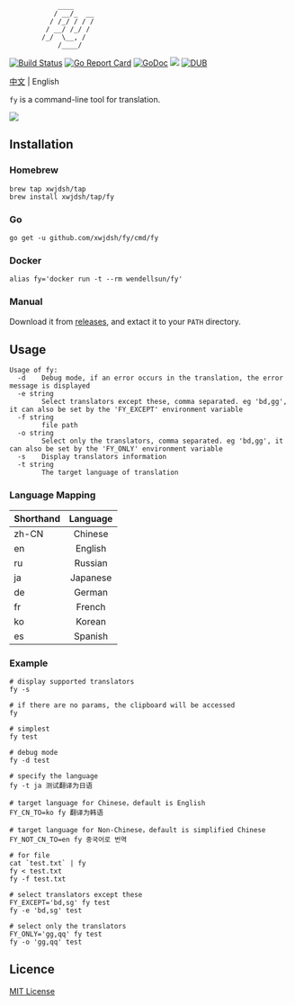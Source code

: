 ```
            ____
           / __/_  __
          / /_/ / / /
         / __/ /_/ /
        /_/  \__, /
            /____/
```
[![Build Status](https://travis-ci.org/xwjdsh/fy.svg?branch=master)](https://travis-ci.org/xwjdsh/fy)
[![Go Report Card](https://goreportcard.com/badge/github.com/xwjdsh/fy)](https://goreportcard.com/report/github.com/xwjdsh/fy)
[![GoDoc](https://godoc.org/github.com/xwjdsh/fy?status.svg)](https://godoc.org/github.com/xwjdsh/fy)
[![](https://images.microbadger.com/badges/image/wendellsun/fy.svg)](https://microbadger.com/images/wendellsun/fy)
[![DUB](https://img.shields.io/dub/l/vibe-d.svg)](https://github.com/xwjdsh/fy/blob/master/LICENSE)

[中文](https://github.com/xwjdsh/fy/blob/master/README.md) | English

`fy` is a command-line tool for translation.

![](https://raw.githubusercontent.com/xwjdsh/fy/master/screenshot/fy.gif)
## Installation
### Homebrew
```
brew tap xwjdsh/tap
brew install xwjdsh/tap/fy
```
### Go
```
go get -u github.com/xwjdsh/fy/cmd/fy
```
### Docker
```
alias fy='docker run -t --rm wendellsun/fy'
```
### Manual
Download it from [releases](https://github.com/xwjdsh/fy/releases), and extact it to your `PATH` directory.

## Usage
```
Usage of fy:
  -d    Debug mode, if an error occurs in the translation, the error message is displayed
  -e string
        Select translators except these, comma separated. eg 'bd,gg', it can also be set by the 'FY_EXCEPT' environment variable
  -f string
        file path
  -o string
        Select only the translators, comma separated. eg 'bd,gg', it can also be set by the 'FY_ONLY' environment variable
  -s    Display translators information
  -t string
        The target language of translation
```

### Language Mapping

| Shorthand | Language | 
| - | :-: | 
| zh-CN | Chinese | 
| en | English | 
| ru | Russian | 
| ja | Japanese | 
| de | German | 
| fr | French | 
| ko | Korean | 
| es | Spanish | 

### Example
```shell
# display supported translators
fy -s

# if there are no params, the clipboard will be accessed
fy

# simplest
fy test

# debug mode
fy -d test

# specify the language
fy -t ja 测试翻译为日语

# target language for Chinese，default is English
FY_CN_TO=ko fy 翻译为韩语

# target language for Non-Chinese，default is simplified Chinese
FY_NOT_CN_TO=en fy 중국어로 번역

# for file
cat `test.txt` | fy
fy < test.txt
fy -f test.txt

# select translators except these
FY_EXCEPT='bd,sg' fy test
fy -e 'bd,sg' test

# select only the translators
FY_ONLY='gg,qq' fy test
fy -o 'gg,qq' test
```

## Licence
[MIT License](https://github.com/xwjdsh/fy/blob/master/LICENSE)
